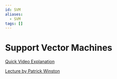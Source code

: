 ```yaml
---
id: SVM
aliases:
  - SVM
tags: []
---
```


# Support Vector Machines

[Quick Video Explanation](https://www.youtube.com/watch?v=_YPScrckx28)   

[Lecture by Patrick Winston](https://www.youtube.com/watch?v=_PwhiWxHK8o) 


